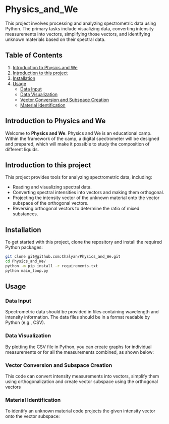 # Physics_and_We

This project involves processing and analyzing spectrometric data using Python. The primary tasks include visualizing data, converting intensity measurements into vectors, simplifying those vectors, and identifying unknown materials based on their spectral data.

## Table of Contents

1. [Introduction to Physics and We](#introduction-to-physics-and-we)
2. [Introduction to this project](#introduction-to-this-project)
3. [Installation](#installation)
4. [Usage](#usage)
    - [Data Input](#data-input)
    - [Data Visualization](#data-visualization)
    - [Vector Conversion and Subspace Creation](#vector-conversion-and-subspace-creation)
    - [Material Identification](#material-identification)


## Introduction to Physics and We

Welcome to **Physics and We**. 
Physics and We is an  educational camp․ Within the framework of the camp, a digital spectrometer will be designed and prepared, which will make it possible to study the composition of different liquids.


## Introduction to this project

This project provides tools for analyzing spectrometric data, including:

- Reading and visualizing spectral data.
- Converting spectral intensities into vectors and making them orthogonal.
- Projecting the intensity vector of the unknown material onto the vector subspace of the orthogonal vectors.
- Reversing orthogonal vectors to determine the ratio of mixed substances.

## Installation

To get started with this project, clone the repository and install the required Python packages:

```bash
git clone git@github.com:Chalyan/Physics_and_We.git
cd Physics_and_We/
python -m pip install -r requirements.txt
python main_loop.py
```

## Usage

### Data Input

Spectrometric data should be provided in files containing wavelength and intensity information. The data files should be in a format readable by Python (e.g., CSV).

### Data Visualization

By plotting the CSV file in Python, you can create graphs for individual measurements or for all the measurements combined, as shown below:

<insert pictures>

### Vector Conversion and Subspace Creation

This code can convert intensity measurements into vectors, simplify them using orthogonalization and create vector subspace using the orthogonal vectors

### Material Identification

To identify an unknown material code projects the given intensity vector onto the vector subspace: